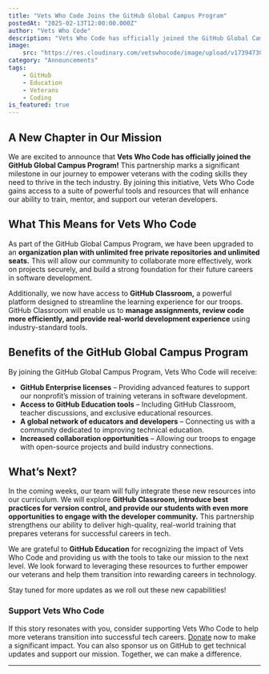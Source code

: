 ```yaml
---
title: "Vets Who Code Joins the GitHub Global Campus Program"
postedAt: "2025-02-13T12:00:00.000Z"
author: "Vets Who Code"
description: "Vets Who Code has officially joined the GitHub Global Campus Program! This partnership provides us with powerful tools and resources to enhance our ability to train, mentor, and support veteran developers."
image:
    src: "https://res.cloudinary.com/vetswhocode/image/upload/v1739473043/github-education-program_iomxlj.jpg"
category: "Announcements"
tags:
    - GitHub
    - Education
    - Veterans
    - Coding
is_featured: true
---
```


## A New Chapter in Our Mission

We are excited to announce that **Vets Who Code has officially joined the GitHub Global Campus Program!** This partnership marks a significant milestone in our journey to empower veterans with the coding skills they need to thrive in the tech industry. By joining this initiative, Vets Who Code gains access to a suite of powerful tools and resources that will enhance our ability to train, mentor, and support our veteran developers.

## What This Means for Vets Who Code

As part of the GitHub Global Campus Program, we have been upgraded to an **organization plan with unlimited free private repositories and unlimited seats.** This will allow our community to collaborate more effectively, work on projects securely, and build a strong foundation for their future careers in software development.

Additionally, we now have access to **GitHub Classroom,** a powerful platform designed to streamline the learning experience for our troops. GitHub Classroom will enable us to **manage assignments, review code more efficiently, and provide real-world development experience** using industry-standard tools.

## Benefits of the GitHub Global Campus Program

By joining the GitHub Global Campus Program, Vets Who Code will receive:

- **GitHub Enterprise licenses** – Providing advanced features to support our nonprofit’s mission of training veterans in software development.
- **Access to GitHub Education tools** – Including GitHub Classroom, teacher discussions, and exclusive educational resources.
- **A global network of educators and developers** – Connecting us with a community dedicated to improving technical education.
- **Increased collaboration opportunities** – Allowing our troops to engage with open-source projects and build industry connections.

## What’s Next?

In the coming weeks, our team will fully integrate these new resources into our curriculum. We will explore **GitHub Classroom, introduce best practices for version control, and provide our students with even more opportunities to engage with the developer community.** This partnership strengthens our ability to deliver high-quality, real-world training that prepares veterans for successful careers in tech.

We are grateful to **GitHub Education** for recognizing the impact of Vets Who Code and providing us with the tools to take our mission to the next level. We look forward to leveraging these resources to further empower our veterans and help them transition into rewarding careers in technology.

Stay tuned for more updates as we roll out these new capabilities!

### Support Vets Who Code

If this story resonates with you, consider supporting Vets Who Code to help more veterans transition into successful tech careers. [Donate](https://vetswhocode.io/donate) now to make a significant impact. You can also sponsor us on GitHub to get technical updates and support our mission. Together, we can make a difference.

---
